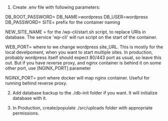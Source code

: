 1. Create .env file with following parameters:

DB_ROOT_PASSWORD=
DB_NAME=wordpress
DB_USER=wordpress
DB_PASSWORD=
SITE= prefix for the container naming

NEW_SITE_NAME = for the /wp-cli/start.sh script, to replace URIs in database.
The service 'wp-cli' will run script on the start of the container.

WEB_PORT= where to we change wordpress site_URL.
This is mostly for the local develpoment, when you want to start multiple sites.
In production, probably wordpress itself should expect 80/443 port as usual, so leave this out.
But if you have reverse proxy, and nginx container is behind it on some other port,
use [NGINX_PORT] parameter

NGINX_PORT= port where docker will map nginx container. Useful for running behind reverse proxy.

2. Add database backup to the ./db-init folder if you want. It will initialize database with it.

3. In Production, create/populate ./src/uploads folder with appropriate permissions.